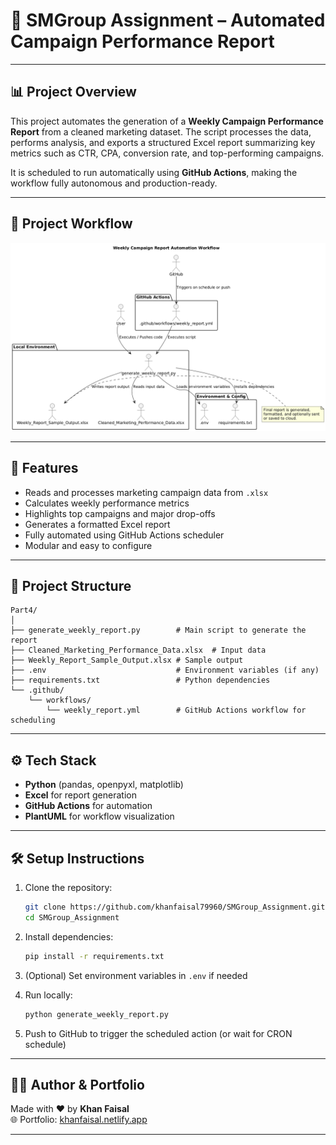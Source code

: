 # 🧠 SMGroup Assignment – Automated Campaign Performance Report

---

## 📊 Project Overview

This project automates the generation of a **Weekly Campaign Performance Report** from a cleaned marketing dataset. The script processes the data, performs analysis, and exports a structured Excel report summarizing key metrics such as CTR, CPA, conversion rate, and top-performing campaigns.

It is scheduled to run automatically using **GitHub Actions**, making the workflow fully autonomous and production-ready.

---

## 🔁 Project Workflow

![Workflow](./Workflow.png)

---

## 🚀 Features

- Reads and processes marketing campaign data from `.xlsx`
- Calculates weekly performance metrics
- Highlights top campaigns and major drop-offs
- Generates a formatted Excel report
- Fully automated using GitHub Actions scheduler
- Modular and easy to configure

---

## 🧩 Project Structure

```
Part4/
│
├── generate_weekly_report.py        # Main script to generate the report
├── Cleaned_Marketing_Performance_Data.xlsx  # Input data
├── Weekly_Report_Sample_Output.xlsx # Sample output
├── .env                             # Environment variables (if any)
├── requirements.txt                 # Python dependencies
└── .github/
    └── workflows/
        └── weekly_report.yml        # GitHub Actions workflow for scheduling
```

---

## ⚙️ Tech Stack

- **Python** (pandas, openpyxl, matplotlib)
- **Excel** for report generation
- **GitHub Actions** for automation
- **PlantUML** for workflow visualization

---

## 🛠️ Setup Instructions

1. Clone the repository:
   ```bash
   git clone https://github.com/khanfaisal79960/SMGroup_Assignment.git
   cd SMGroup_Assignment
   ```

2. Install dependencies:
   ```bash
   pip install -r requirements.txt
   ```

3. (Optional) Set environment variables in `.env` if needed

4. Run locally:
   ```bash
   python generate_weekly_report.py
   ```

5. Push to GitHub to trigger the scheduled action (or wait for CRON schedule)

---

## 🙋‍♂️ Author & Portfolio

Made with ❤️ by **Khan Faisal**  
🌐 Portfolio: [khanfaisal.netlify.app](https://khanfaisal.netlify.app)

---
